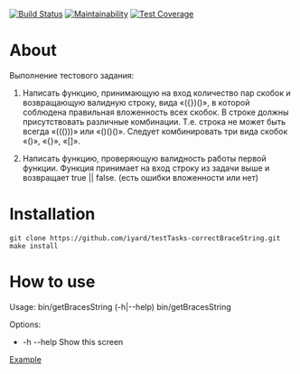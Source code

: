 [![Build Status](https://travis-ci.org/iyard/testTasks-correctBraceString.svg?branch=master)](https://travis-ci.org/iyard/testTasks-correctBraceString)
[![Maintainability](https://api.codeclimate.com/v1/badges/d37fdf96dd24e69a117b/maintainability)](https://codeclimate.com/github/iyard/testTasks-correctBraceString/maintainability)
[![Test Coverage](https://api.codeclimate.com/v1/badges/d37fdf96dd24e69a117b/test_coverage)](https://codeclimate.com/github/iyard/testTasks-correctBraceString/test_coverage)

# About
Выполнение тестового задания:

1. Написать функцию, принимающую на вход количество пар скобок и возвращающую валидную строку, вида «({})()», в которой соблюдена правильная вложенность всех скобок.
В строке должны присутствовать различные комбинации. Т.е. строка не может быть  всегда «((()))» или «()()()». Следует комбинировать три вида скобок «()», «{}», «[]».

2. Написать функцию, проверяющую валидность работы первой функции. Функция принимает на вход строку из задачи выше и возвращает true || false. (есть ошибки вложенности или нет)

# Installation
```
git clone https://github.com/iyard/testTasks-correctBraceString.git
make install
```
# How to use
Usage:
  bin/getBracesString (-h|--help)
  bin/getBracesString <bracesCount>

Options:
  * -h --help     	Show this screen

[Example](https://asciinema.org/a/djmltHYsmolMEznqystOixBbf)